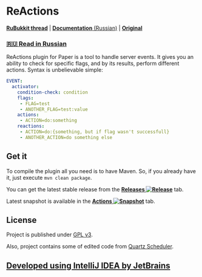 # ReActions
[**RuBukkit thread**](http://rubukkit.org/threads/165857/) | [**Documentation** (Russian)](https://github.com/GlowingInk/ReActions/wiki) | [**Original**](https://github.com/Redolith/ReActions)
### [🇷🇺 Read in Russian](README-RU.md)

ReActions plugin for Paper is a tool to handle server events. It gives you an ability to check for specific flags, 
and by its results, perform different actions. Syntax is unbelievable simple:
```yaml
EVENT:
  activator:
    condition-check: condition
    flags:
     - FLAG=test
     - ANOTHER_FLAG=test:value
    actions:
     - ACTION=do:something
    reactions:
     - ACTION=do:{something, but if flag wasn't successfull}
     - ANOTHER_ACTION=do something else
```

## Get it

To compile the plugin all you need is to have Maven. So, if you already have it, just execute `mvn clean package`.

You can get the latest stable release from the
**[Releases ![Release](https://img.shields.io/github/release/GlowingInk/ReActions.svg)](https://github.com/GlowingInk/ReActions/releases/latest/)** tab.

Latest snapshot is available in the
**[Actions ![Snapshot](https://github.com/GlowingInk/ReActions/workflows/Java%20CI/badge.svg)](https://github.com/GlowingInk/ReActions/actions)** tab.

## License

Project is published under [GPL v3](LICENSE.md).

Also, project contains some of edited code from [Quartz Scheduler](https://github.com/quartz-scheduler/quartz).

## [Developed using IntelliJ IDEA by JetBrains](https://www.jetbrains.com/)

